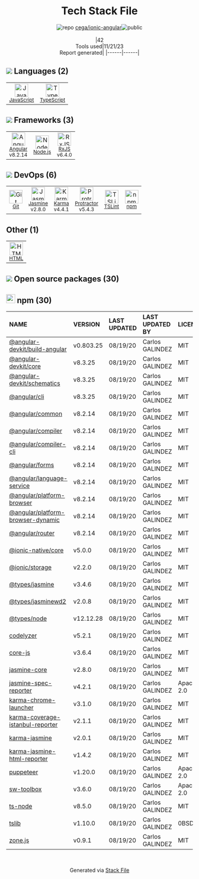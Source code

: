 <!--
--- Readme.md Snippet without images Start ---
## Tech Stack
cega/ionic-angular is built on the following main stack:
- [Jasmine](http://jasmine.github.io/) – Javascript Testing Framework
- [Node.js](http://nodejs.org/) – Frameworks (Full Stack)
- [JavaScript](https://developer.mozilla.org/en-US/docs/Web/JavaScript) – Languages
- [Karma](http://karma-runner.github.io/) – Browser Testing
- [TypeScript](http://www.typescriptlang.org) – Languages
- [Protractor](http://angular.github.io/protractor) – Javascript Testing Framework
- [RxJS](http://reactivex.io/rxjs/) – Concurrency Frameworks
- [Angular](https://angular.io) – Javascript MVC Frameworks
- [TSLint](https://github.com/palantir/tslint) – Code Review

Full tech stack [here](/techstack.md)
--- Readme.md Snippet without images End ---

--- Readme.md Snippet with images Start ---
## Tech Stack
cega/ionic-angular is built on the following main stack:
- <img width='25' height='25' src='https://img.stackshare.io/service/831/7c0b595409af531b9cdeb07f8c513e8b.png' alt='Jasmine'/> [Jasmine](http://jasmine.github.io/) – Javascript Testing Framework
- <img width='25' height='25' src='https://img.stackshare.io/service/1011/n1JRsFeB_400x400.png' alt='Node.js'/> [Node.js](http://nodejs.org/) – Frameworks (Full Stack)
- <img width='25' height='25' src='https://img.stackshare.io/service/1209/javascript.jpeg' alt='JavaScript'/> [JavaScript](https://developer.mozilla.org/en-US/docs/Web/JavaScript) – Languages
- <img width='25' height='25' src='https://img.stackshare.io/service/1420/TidYGd6a.png' alt='Karma'/> [Karma](http://karma-runner.github.io/) – Browser Testing
- <img width='25' height='25' src='https://img.stackshare.io/service/1612/bynNY5dJ.jpg' alt='TypeScript'/> [TypeScript](http://www.typescriptlang.org) – Languages
- <img width='25' height='25' src='https://img.stackshare.io/service/1754/protractor-logo1.png' alt='Protractor'/> [Protractor](http://angular.github.io/protractor) – Javascript Testing Framework
- <img width='25' height='25' src='https://img.stackshare.io/service/1796/984368.png' alt='RxJS'/> [RxJS](http://reactivex.io/rxjs/) – Concurrency Frameworks
- <img width='25' height='25' src='https://img.stackshare.io/service/3745/cb8U-gL6_400x400.jpg' alt='Angular'/> [Angular](https://angular.io) – Javascript MVC Frameworks
- <img width='25' height='25' src='https://img.stackshare.io/service/5561/303157.png' alt='TSLint'/> [TSLint](https://github.com/palantir/tslint) – Code Review

Full tech stack [here](/techstack.md)
--- Readme.md Snippet with images End ---
-->
<div align="center">

# Tech Stack File
![](https://img.stackshare.io/repo.svg "repo") [cega/ionic-angular](https://github.com/cega/ionic-angular)![](https://img.stackshare.io/public_badge.svg "public")
<br/><br/>
|42<br/>Tools used|11/21/23 <br/>Report generated|
|------|------|
</div>

## <img src='https://img.stackshare.io/languages.svg'/> Languages (2)
<table><tr>
  <td align='center'>
  <img width='36' height='36' src='https://img.stackshare.io/service/1209/javascript.jpeg' alt='JavaScript'>
  <br>
  <sub><a href="https://developer.mozilla.org/en-US/docs/Web/JavaScript">JavaScript</a></sub>
  <br>
  <sub></sub>
</td>

<td align='center'>
  <img width='36' height='36' src='https://img.stackshare.io/service/1612/bynNY5dJ.jpg' alt='TypeScript'>
  <br>
  <sub><a href="http://www.typescriptlang.org">TypeScript</a></sub>
  <br>
  <sub></sub>
</td>

</tr>
</table>

## <img src='https://img.stackshare.io/frameworks.svg'/> Frameworks (3)
<table><tr>
  <td align='center'>
  <img width='36' height='36' src='https://img.stackshare.io/service/3745/cb8U-gL6_400x400.jpg' alt='Angular'>
  <br>
  <sub><a href="https://angular.io">Angular</a></sub>
  <br>
  <sub>v8.2.14</sub>
</td>

<td align='center'>
  <img width='36' height='36' src='https://img.stackshare.io/service/1011/n1JRsFeB_400x400.png' alt='Node.js'>
  <br>
  <sub><a href="http://nodejs.org/">Node.js</a></sub>
  <br>
  <sub></sub>
</td>

<td align='center'>
  <img width='36' height='36' src='https://img.stackshare.io/service/1796/984368.png' alt='RxJS'>
  <br>
  <sub><a href="http://reactivex.io/rxjs/">RxJS</a></sub>
  <br>
  <sub>v6.4.0</sub>
</td>

</tr>
</table>

## <img src='https://img.stackshare.io/devops.svg'/> DevOps (6)
<table><tr>
  <td align='center'>
  <img width='36' height='36' src='https://img.stackshare.io/service/1046/git.png' alt='Git'>
  <br>
  <sub><a href="http://git-scm.com/">Git</a></sub>
  <br>
  <sub></sub>
</td>

<td align='center'>
  <img width='36' height='36' src='https://img.stackshare.io/service/831/7c0b595409af531b9cdeb07f8c513e8b.png' alt='Jasmine'>
  <br>
  <sub><a href="http://jasmine.github.io/">Jasmine</a></sub>
  <br>
  <sub>v2.8.0</sub>
</td>

<td align='center'>
  <img width='36' height='36' src='https://img.stackshare.io/service/1420/TidYGd6a.png' alt='Karma'>
  <br>
  <sub><a href="http://karma-runner.github.io/">Karma</a></sub>
  <br>
  <sub>v4.4.1</sub>
</td>

<td align='center'>
  <img width='36' height='36' src='https://img.stackshare.io/service/1754/protractor-logo1.png' alt='Protractor'>
  <br>
  <sub><a href="http://angular.github.io/protractor">Protractor</a></sub>
  <br>
  <sub>v5.4.3</sub>
</td>

<td align='center'>
  <img width='36' height='36' src='https://img.stackshare.io/service/5561/303157.png' alt='TSLint'>
  <br>
  <sub><a href="https://github.com/palantir/tslint">TSLint</a></sub>
  <br>
  <sub></sub>
</td>

<td align='center'>
  <img width='36' height='36' src='https://img.stackshare.io/service/1120/lejvzrnlpb308aftn31u.png' alt='npm'>
  <br>
  <sub><a href="https://www.npmjs.com/">npm</a></sub>
  <br>
  <sub></sub>
</td>

</tr>
</table>

## Other (1)
<table><tr>
  <td align='center'>
  <img width='36' height='36' src='https://img.stackshare.io/service/2270/no-img-open-source.png' alt='HTML'>
  <br>
  <sub><a href="http://">HTML</a></sub>
  <br>
  <sub></sub>
</td>

</tr>
</table>


## <img src='https://img.stackshare.io/group.svg' /> Open source packages (30)</h2>

## <img width='24' height='24' src='https://img.stackshare.io/service/1120/lejvzrnlpb308aftn31u.png'/> npm (30)

|NAME|VERSION|LAST UPDATED|LAST UPDATED BY|LICENSE|VULNERABILITIES|
|:------|:------|:------|:------|:------|:------|
|[@angular-devkit/build-angular](https://www.npmjs.com/@angular-devkit/build-angular)|v0.803.25|08/19/20|Carlos GALINDEZ |MIT|N/A|
|[@angular-devkit/core](https://www.npmjs.com/@angular-devkit/core)|v8.3.25|08/19/20|Carlos GALINDEZ |MIT|N/A|
|[@angular-devkit/schematics](https://www.npmjs.com/@angular-devkit/schematics)|v8.3.25|08/19/20|Carlos GALINDEZ |MIT|N/A|
|[@angular/cli](https://www.npmjs.com/@angular/cli)|v8.3.25|08/19/20|Carlos GALINDEZ |MIT|N/A|
|[@angular/common](https://www.npmjs.com/@angular/common)|v8.2.14|08/19/20|Carlos GALINDEZ |MIT|N/A|
|[@angular/compiler](https://www.npmjs.com/@angular/compiler)|v8.2.14|08/19/20|Carlos GALINDEZ |MIT|N/A|
|[@angular/compiler-cli](https://www.npmjs.com/@angular/compiler-cli)|v8.2.14|08/19/20|Carlos GALINDEZ |MIT|N/A|
|[@angular/forms](https://www.npmjs.com/@angular/forms)|v8.2.14|08/19/20|Carlos GALINDEZ |MIT|N/A|
|[@angular/language-service](https://www.npmjs.com/@angular/language-service)|v8.2.14|08/19/20|Carlos GALINDEZ |MIT|N/A|
|[@angular/platform-browser](https://www.npmjs.com/@angular/platform-browser)|v8.2.14|08/19/20|Carlos GALINDEZ |MIT|N/A|
|[@angular/platform-browser-dynamic](https://www.npmjs.com/@angular/platform-browser-dynamic)|v8.2.14|08/19/20|Carlos GALINDEZ |MIT|N/A|
|[@angular/router](https://www.npmjs.com/@angular/router)|v8.2.14|08/19/20|Carlos GALINDEZ |MIT|N/A|
|[@ionic-native/core](https://www.npmjs.com/@ionic-native/core)|v5.0.0|08/19/20|Carlos GALINDEZ |MIT|N/A|
|[@ionic/storage](https://www.npmjs.com/@ionic/storage)|v2.2.0|08/19/20|Carlos GALINDEZ |MIT|N/A|
|[@types/jasmine](https://www.npmjs.com/@types/jasmine)|v3.4.6|08/19/20|Carlos GALINDEZ |MIT|N/A|
|[@types/jasminewd2](https://www.npmjs.com/@types/jasminewd2)|v2.0.8|08/19/20|Carlos GALINDEZ |MIT|N/A|
|[@types/node](https://www.npmjs.com/@types/node)|v12.12.28|08/19/20|Carlos GALINDEZ |MIT|N/A|
|[codelyzer](https://www.npmjs.com/codelyzer)|v5.2.1|08/19/20|Carlos GALINDEZ |MIT|N/A|
|[core-js](https://www.npmjs.com/core-js)|v3.6.4|08/19/20|Carlos GALINDEZ |MIT|N/A|
|[jasmine-core](https://www.npmjs.com/jasmine-core)|v2.8.0|08/19/20|Carlos GALINDEZ |MIT|N/A|
|[jasmine-spec-reporter](https://www.npmjs.com/jasmine-spec-reporter)|v4.2.1|08/19/20|Carlos GALINDEZ |Apache-2.0|N/A|
|[karma-chrome-launcher](https://www.npmjs.com/karma-chrome-launcher)|v3.1.0|08/19/20|Carlos GALINDEZ |MIT|N/A|
|[karma-coverage-istanbul-reporter](https://www.npmjs.com/karma-coverage-istanbul-reporter)|v2.1.1|08/19/20|Carlos GALINDEZ |MIT|N/A|
|[karma-jasmine](https://www.npmjs.com/karma-jasmine)|v2.0.1|08/19/20|Carlos GALINDEZ |MIT|N/A|
|[karma-jasmine-html-reporter](https://www.npmjs.com/karma-jasmine-html-reporter)|v1.4.2|08/19/20|Carlos GALINDEZ |MIT|N/A|
|[puppeteer](https://www.npmjs.com/puppeteer)|v1.20.0|08/19/20|Carlos GALINDEZ |Apache-2.0|N/A|
|[sw-toolbox](https://www.npmjs.com/sw-toolbox)|v3.6.0|08/19/20|Carlos GALINDEZ |Apache-2.0|N/A|
|[ts-node](https://www.npmjs.com/ts-node)|v8.5.0|08/19/20|Carlos GALINDEZ |MIT|N/A|
|[tslib](https://www.npmjs.com/tslib)|v1.10.0|08/19/20|Carlos GALINDEZ |0BSD|N/A|
|[zone.js](https://www.npmjs.com/zone.js)|v0.9.1|08/19/20|Carlos GALINDEZ |MIT|N/A|

<br/>
<div align='center'>

Generated via [Stack File](https://github.com/marketplace/stack-file)
